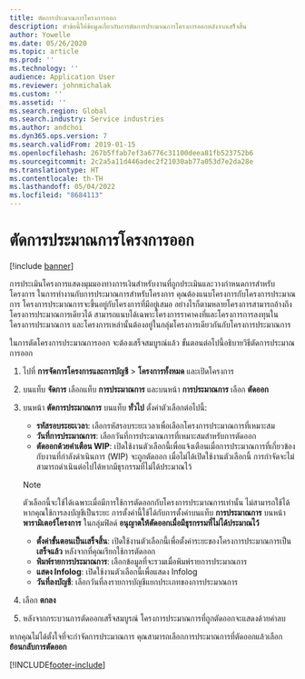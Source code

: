 ```yaml
---
title: ตัดการประมาณการโครงการออก
description: หัวข้อนี้ให้ข้อมูลเกี่ยวกับการตัดการประมาณการโครงการออกหลังจากเสร็จสิ้น
author: Yowelle
ms.date: 05/26/2020
ms.topic: article
ms.prod: ''
ms.technology: ''
audience: Application User
ms.reviewer: johnmichalak
ms.custom: ''
ms.assetid: ''
ms.search.region: Global
ms.search.industry: Service industries
ms.author: andchoi
ms.dyn365.ops.version: 7
ms.search.validFrom: 2019-01-15
ms.openlocfilehash: 267b5ffab7ef3a6776c31100deea81fb523752b6
ms.sourcegitcommit: 2c2a5a11d446adec2f21030ab77a053d7e2da28e
ms.translationtype: HT
ms.contentlocale: th-TH
ms.lasthandoff: 05/04/2022
ms.locfileid: "8684113"
---
```

# <a name="eliminate-a-project-estimate"></a>ตัดการประมาณการโครงการออก

[!include [banner](../includes/banner.md)]

การประเมินโครงการแสดงมุมมองทางการเงินสำหรับงานที่ถูกประเมินและวางกำหนดการสำหรับโครงการ ในการทำงานกับการประมาณการสำหรับโครงการ คุณต้องแนบโครงการกับโครงการประมาณการ โครงการประมาณการจะขึ้นอยู่กับโครงการที่มีอยู่เสมอ อย่างไรก็ตามหลายโครงการสามารถอ้างถึงโครงการประมาณการเดียวได้ สามารถแนบได้เฉพาะโครงการราคาคงที่และโครงการการลงทุนในโครงการประมาณการ และโครงการเหล่านั้นต้องอยู่ในกลุ่มโครงการเดียวกันกับโครงการประมาณการ

ในการตัดโครงการประมาณการออก จะต้องเสร็จสมบูรณ์แล้ว ขั้นตอนต่อไปนี้อธิบายวิธีตัดการประมาณการออก

1. ไปที่ **การจัดการโครงการและการบัญชี** > **โครงการทั้งหมด** และเปิดโครงการ 
2. บนแท็บ **จัดการ** เลือกแท็บ **การประมาณการ** และบนหน้า **การประมาณการ** เลือก **ตัดออก**
3. บนหน้า **ตัดการประมาณการ** บนแท็บ **ทั่วไป** ตั้งค่าตัวเลือกต่อไปนี้:

   - **รหัสรอบระยะเวลา**: เลือกรหัสรอบระยะเวลาเพื่อเลือกโครงการประมาณการที่เหมาะสม 
   - **วันที่การประมาณการ**: เลือกวันที่การประมาณการที่เหมาะสมสำหรับการตัดออก
   - **ตัดออกด้วยคำเตือน WIP**: เปิดใช้งานตัวเลือกนี้เพื่อแจ้งเตือนเมื่อการประมาณการที่เกี่ยวข้องกับงานที่กำลังดำเนินการ (WIP) จะถูกตัดออก เมื่อไม่ได้เปิดใช้งานตัวเลือกนี้ การกำจัดจะไม่สามารถดำเนินต่อไปได้หากมีธุรกรรมที่ไม่ได้ประมาณไว้ 
   > [!NOTE]
   > ตัวเลือกนี้จะใช้ได้เฉพาะเมื่อมีการใช้การตัดออกกับโครงการประมาณการเท่านั้น ไม่สามารถใช้ได้หากคุณใช้การลงบัญชีเป็นระยะ การตั้งค่านี้ใช้ได้กับการตั้งค่าบนแท็บ **การประมาณการ** บนหน้า **พารามิเตอร์โครงการ** ในกลุ่มฟิลด์ **อนุญาตให้ตัดออกเมื่อมีธุรกรรมที่ไม่ได้ประมาณไว้**
   - **ตั้งค่าขั้นตอนเป็นเสร็จสิ้น**: เปิดใช้งานตัวเลือกนี้เพื่อตั้งค่าระยะของโครงการประมาณการเป็น **เสร็จแล้ว** หลังจากที่คุณเรียกใช้การตัดออก
   - **พิมพ์รายการประมาณการ**: เลือกข้อมูลที่จะรวมเมื่อพิมพ์รายการประมาณการ
   - **แสดง Infolog**: เปิดใช้งานตัวเลือกนี้เพื่อแสดง Infolog
   - **วันที่ลงบัญชี**: เลือกวันที่ลงรายการบัญชีแยกประเภทของการประมาณการ

4.  เลือก **ตกลง**
5. หลังจากกระบวนการตัดออกเสร็จสมบูรณ์ โครงการประมาณการที่ถูกตัดออกจะแสดงด้วยค่าลบ 

หากคุณไม่ได้ตั้งใจที่จะกำจัดการประมาณการ คุณสามารถเลือกการประมาณการที่ตัดออกแล้วเลือก **ย้อนกลับการตัดออก**   


[!INCLUDE[footer-include](../includes/footer-banner.md)]
